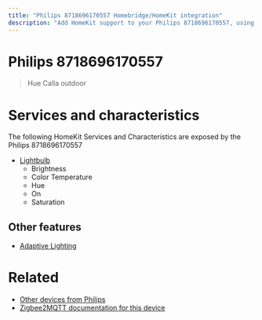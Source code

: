```yaml
---
title: "Philips 8718696170557 Homebridge/HomeKit integration"
description: "Add HomeKit support to your Philips 8718696170557, using Homebridge, Zigbee2MQTT and homebridge-z2m."
---
```

<!---
This file has been GENERATED using src/docgen/docgen.ts
DO NOT EDIT THIS FILE MANUALLY!
-->
# Philips 8718696170557
> Hue Calla outdoor


# Services and characteristics
The following HomeKit Services and Characteristics are exposed by
the Philips 8718696170557

* [Lightbulb](../../light.md)
  * Brightness
  * Color Temperature
  * Hue
  * On
  * Saturation

## Other features
* [Adaptive Lighting](../../light.md)

# Related
* [Other devices from Philips](../index.md#philips)
* [Zigbee2MQTT documentation for this device](https://www.zigbee2mqtt.io/devices/8718696170557.html)